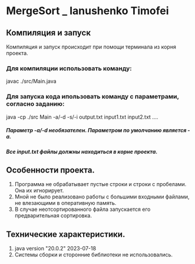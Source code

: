 # MergeSort _ Ianushenko Timofei
## Компиляция и запуск
Компиляция и запуск происходит при помощи терминала из корня проекта.
### Для компиляции использовать команду:
javac ./src/Main.java
### Для запуска кода ипользовать команду с параметрами, согласно заданию:
java -cp ./src Main -a/-d -s/-i output.txt input1.txt input2.txt .... 
##### Параметр -a/-d необязателен. Параметром по умолчанию является -a.
##### Все input.txt файлы должны находиться в корне проекта.
## Особенности проекта.
1) Программа не обрабатывает пустые строки и строки с пробелами. Она их игнорирует.
2) Мной не было реализовано работы с большими входными файлами, не влезающими в оперативную память.
3) В случае неотсортированного файла запускается его предварительная сортировка.
## Технические характеристики.
1) java version "20.0.2" 2023-07-18
2) Системы сборки и сторонние библиотеки не использовались. 
